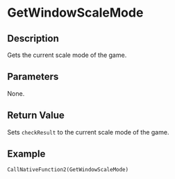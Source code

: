 # GetWindowScaleMode

## Description

Gets the current scale mode of the game.

## Parameters

None.

## Return Value

Sets `checkResult` to the current scale mode of the game.

## Example

```
CallNativeFunction2(GetWindowScaleMode)
```